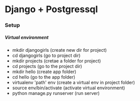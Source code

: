 # Django + Postgressql

### Setup
##### Virtual environment
  - mkdir djangogirls (create new dir for project)
  - cd djangogirls (go to project dir)
  - mkdir projects (cretae a folder for project)
  - cd projects (go to the project dir)
  - mkdir hello (create app folder)
  - cd hello (go to the app folder)
  - virtualenv 'path' env (create a virtual env in project folder)
  - source env/bin/activate (activate virtual environment)
  - python manage.py runserver (run server)

